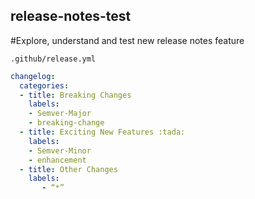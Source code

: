 ## release-notes-test

#Explore, understand and test new release notes feature

`.github/release.yml`

```yml
changelog:
  categories:
  - title: Breaking Changes
    labels:
    - Semver-Major
    - breaking-change
  - title: Exciting New Features :tada:
    labels:
    - Semver-Minor
    - enhancement
  - title: Other Changes
    labels:
       - “*”
```
